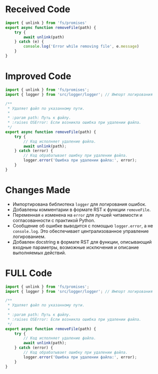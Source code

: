 # Received Code

```javascript
import { unlink } from 'fs/promises'
export async function removeFile(path) {
    try {
        await unlink(path)
    } catch (e) {
        console.log('Error while removing file', e.message)
    }
}
```

# Improved Code

```javascript
import { unlink } from 'fs/promises';
import { logger } from 'src/logger/logger'; // Импорт логирования

/**
 * Удаляет файл по указанному пути.
 *
 * :param path: Путь к файлу.
 * :raises OSError: Если возникла ошибка при удалении файла.
 */
export async function removeFile(path) {
    try {
        // Код исполняет удаление файла.
        await unlink(path);
    } catch (error) {
        // Код обрабатывает ошибку при удалении файла.
        logger.error('Ошибка при удалении файла:', error);
    }
}
```

# Changes Made

*   Импортирована библиотека `logger` для логирования ошибок.
*   Добавлены комментарии в формате RST к функции `removeFile`.
*   Переменная `e` изменена на `error` для лучшей читаемости и согласованности с практикой Python.
*   Сообщение об ошибке выводится с помощью `logger.error`, а не `console.log`. Это обеспечивает централизованное управление логированием.
*   Добавлен docstring в формате RST для функции, описывающий входные параметры, возможные исключения и описание выполняемых действий.

# FULL Code

```javascript
import { unlink } from 'fs/promises';
import { logger } from 'src/logger/logger'; // Импорт логирования

/**
 * Удаляет файл по указанному пути.
 *
 * :param path: Путь к файлу.
 * :raises OSError: Если возникла ошибка при удалении файла.
 */
export async function removeFile(path) {
    try {
        // Код исполняет удаление файла.
        await unlink(path);
    } catch (error) {
        // Код обрабатывает ошибку при удалении файла.
        logger.error('Ошибка при удалении файла:', error);
    }
}